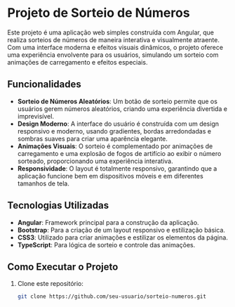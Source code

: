 # Projeto de Sorteio de Números

Este projeto é uma aplicação web simples construída com Angular, que realiza sorteios de números de maneira interativa e visualmente atraente. Com uma interface moderna e efeitos visuais dinâmicos, o projeto oferece uma experiência envolvente para os usuários, simulando um sorteio com animações de carregamento e efeitos especiais.

## Funcionalidades

- **Sorteio de Números Aleatórios**: Um botão de sorteio permite que os usuários gerem números aleatórios, criando uma experiência divertida e imprevisível.
- **Design Moderno**: A interface do usuário é construída com um design responsivo e moderno, usando gradientes, bordas arredondadas e sombras suaves para criar uma aparência elegante.
- **Animações Visuais**: O sorteio é complementado por animações de carregamento e uma explosão de fogos de artifício ao exibir o número sorteado, proporcionando uma experiência interativa.
- **Responsividade**: O layout é totalmente responsivo, garantindo que a aplicação funcione bem em dispositivos móveis e em diferentes tamanhos de tela.

## Tecnologias Utilizadas

- **Angular**: Framework principal para a construção da aplicação.
- **Bootstrap**: Para a criação de um layout responsivo e estilização básica.
- **CSS3**: Utilizado para criar animações e estilizar os elementos da página.
- **TypeScript**: Para lógica de sorteio e controle das animações.

## Como Executar o Projeto

1. Clone este repositório:
   ```bash
   git clone https://github.com/seu-usuario/sorteio-numeros.git
